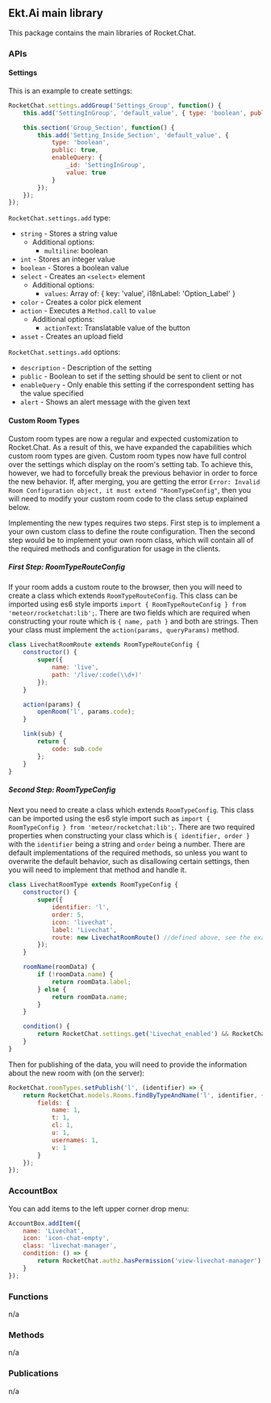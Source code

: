 ## Ekt.Ai main library

This package contains the main libraries of Rocket.Chat.

### APIs

#### Settings

This is an example to create settings:
```javascript
RocketChat.settings.addGroup('Settings_Group', function() {
    this.add('SettingInGroup', 'default_value', { type: 'boolean', public: true });

    this.section('Group_Section', function() {
        this.add('Setting_Inside_Section', 'default_value', {
            type: 'boolean',
            public: true,
            enableQuery: {
                _id: 'SettingInGroup',
                value: true
            }
        });
    });
});
```

`RocketChat.settings.add` type:

* `string` - Stores a string value
    * Additional options:
        * `multiline`: boolean
* `int` - Stores an integer value
* `boolean` - Stores a boolean value
* `select` - Creates an `<select>` element
    * Additional options:
        * `values`: Array of: { key: 'value', i18nLabel: 'Option_Label' }
* `color` - Creates a color pick element
* `action` - Executes a `Method.call` to `value`
    * Additional options:
        * `actionText`: Translatable value of the button
* `asset` - Creates an upload field

`RocketChat.settings.add` options:

* `description` - Description of the setting
* `public` - Boolean to set if the setting should be sent to client or not
* `enableQuery` - Only enable this setting if the correspondent setting has the value specified
* `alert` - Shows an alert message with the given text

#### Custom Room Types
Custom room types are now a regular and expected customization to Rocket.Chat. As a result of this, we have expanded
the capabilities which custom room types are given. Custom room types now have full control over the settings which
display on the room's setting tab. To achieve this, however, we had to forcefully break the previous behavior in order
to force the new behavior. If, after merging, you are getting the error `Error: Invalid Room Configuration object, it must extend "RoomTypeConfig"`,
then you will need to modify your custom room code to the class setup explained below.

Implementing the new types requires two steps. First step is to implement a your own custom class to define the route configuration.
Then the second step would be to implement your own room class, which will contain all of the required methods and configuration
for usage in the clients.

##### First Step: RoomTypeRouteConfig
If your room adds a custom route to the browser, then you will need to create a class which extends `RoomTypeRouteConfig`.
This class can be imported using es6 style imports `import { RoomTypeRouteConfig } from 'meteor/rocketchat:lib';`. There
are two fields which are required when constructing your route which is `{ name, path }` and both are strings. Then your
class must implement the `action(params, queryParams)` method.

```javascript
class LivechatRoomRoute extends RoomTypeRouteConfig {
	constructor() {
		super({
			name: 'live',
			path: '/live/:code(\\d+)'
		});
	}

	action(params) {
		openRoom('l', params.code);
	}

	link(sub) {
		return {
			code: sub.code
		};
	}
}
```

##### Second Step: RoomTypeConfig
Next you need to create a class which extends `RoomTypeConfig`. This class can be imported using the es6 style import
such as `import { RoomTypeConfig } from 'meteor/rocketchat:lib';`. There are two required properties when constructing
your class which is `{ identifier, order }` with the `identifier` being a string and `order` being a number. There are
default implementations of the required methods, so unless you want to overwrite the default behavior, such as disallowing
certain settings, then you will need to implement that method and handle it.

```javascript
class LivechatRoomType extends RoomTypeConfig {
	constructor() {
		super({
			identifier: 'l',
			order: 5,
			icon: 'livechat',
			label: 'Livechat',
			route: new LivechatRoomRoute() //defined above, see the example
		});
	}

	roomName(roomData) {
		if (!roomData.name) {
			return roomData.label;
		} else {
			return roomData.name;
		}
	}

	condition() {
		return RocketChat.settings.get('Livechat_enabled') && RocketChat.authz.hasPermission('view-l-room');
	}
}
```

Then for publishing of the data, you will need to provide the information about the new room with (on the server):

```javascript
RocketChat.roomTypes.setPublish('l', (identifier) => {
    return RocketChat.models.Rooms.findByTypeAndName('l', identifier, {
        fields: {
            name: 1,
            t: 1,
            cl: 1,
            u: 1,
            usernames: 1,
            v: 1
        }
    });
});
```

### AccountBox

You can add items to the left upper corner drop menu:
```javascript
AccountBox.addItem({
    name: 'Livechat',
    icon: 'icon-chat-empty',
    class: 'livechat-manager',
    condition: () => {
        return RocketChat.authz.hasPermission('view-livechat-manager');
    }
});
```

### Functions
n/a

### Methods
n/a

### Publications
n/a
